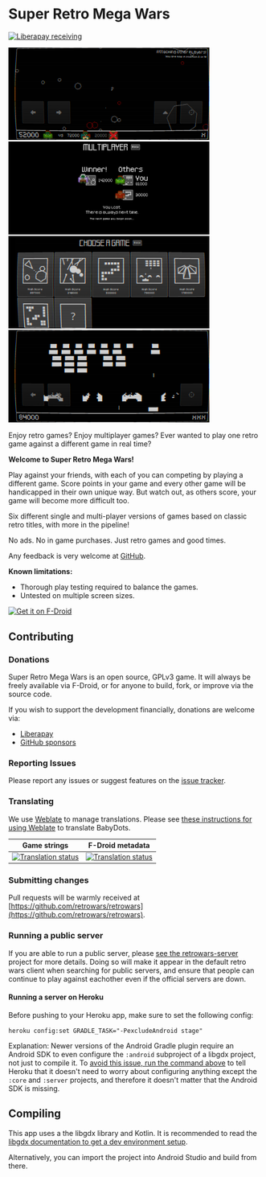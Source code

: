 # Super Retro Mega Wars

[![Liberapay receiving](https://img.shields.io/liberapay/receives/retrowars)](https://liberapay.com/retrowars/donate)

<img src="./fastlane/metadata/android/en-US/images/phoneScreenshots/05_in_game.png" alt="Missile Command game play" width="400"> <img src="./fastlane/metadata/android/en-US/images/phoneScreenshots/03_multiplayer_lobby.png" alt="Multiplayer lobby" width="400"> <img src="./fastlane/metadata/android/en-US/images/phoneScreenshots/02_game_select.png" alt="Game select screen" width="400"> <img src="./fastlane/metadata/android/en-US/images/phoneScreenshots/04_game_b.png" alt="Missile Command" width="400">

Enjoy retro games? Enjoy multiplayer games? Ever wanted to play one retro game against a different game in real time?

**Welcome to Super Retro Mega Wars!**

Play against your friends, with each of you can competing by playing a different game. Score points in your game and every other game will be handicapped in their own unique way. But watch out, as others score, your game will become more difficult too.

Six different single and multi-player versions of games based on classic retro titles, with more in the pipeline!

No ads. No in game purchases. Just retro games and good times.

Any feedback is very welcome at <a href="https://github.com/retrowars/retrowars/issues">GitHub</a>.

**Known limitations:**

* Thorough play testing required to balance the games.
* Untested on multiple screen sizes.

[<img src="https://fdroid.gitlab.io/artwork/badge/get-it-on.png"
     alt="Get it on F-Droid"
     height="80">](https://f-droid.org/packages/com.serwylo.retrowars/)

## Contributing

### Donations

Super Retro Mega Wars is an open source, GPLv3 game. It will always be freely available via F-Droid, or for anyone to build, fork, or improve via the source code.

If you wish to support the development financially, donations are welcome via:

* [Liberapay](https://liberapay.com/retrowars/donate)
* [GitHub sponsors](https://github.com/sponsors/pserwylo)

### Reporting Issues

Please report any issues or suggest features on the [issue tracker](https://github.com/retrowars/retrowars/issues).

### Translating

We use [Weblate](https://hosted.weblate.org/engage/retrowars/) to manage translations. Please see [these instructions for using Weblate](https://hosted.weblate.org/engage/retrowars/) to translate BabyDots.

|Game strings|F-Droid metadata|
|------------|----------------|
|[![Translation status](https://hosted.weblate.org/widgets/retrowars/-/game-strings/multi-auto.svg)](https://hosted.weblate.org/engage/retrowars/)|[![Translation status](https://hosted.weblate.org/widgets/retrowars/-/app-metadata/multi-auto.svg)](https://hosted.weblate.org/engage/retrowars/)|

### Submitting changes

Pull requests will be warmly received at [https://github.com/retrowars/retrowars](https://github.com/retrowars/retrowars).

### Running a public server

If you are able to run a public server, please [see the retrowars-server](https://github.com/retrowars/retrowars-servers/#contributing) project for more details.
Doing so will make it appear in the default retro wars client when searching for public servers, and ensure that people can continue to play against eachother even if the official servers are down.

#### Running a server on Heroku

Before pushing to your Heroku app, make sure to set the following config:

```
heroku config:set GRADLE_TASK="-PexcludeAndroid stage"
```

Explanation: Newer versions of the Android Gradle plugin require an Android SDK to even configure the `:android` subproject of a libgdx project, not just to compile it.
To [avoid this issue, run the command above](https://devcenter.heroku.com/articles/deploying-gradle-apps-on-heroku#multiple-application-types-in-the-same-project) to tell Heroku that it doesn't need to worry about configuring anything except the `:core` and `:server` projects, and therefore it doesn't matter that the Android SDK is missing.

## Compiling

This app uses a the libgdx library and Kotlin. It is recommended to read the [libgdx documentation to get a dev environment setup](https://libgdx.com/dev/setup/).

Alternatively, you can import the project into Android Studio and build from there.
